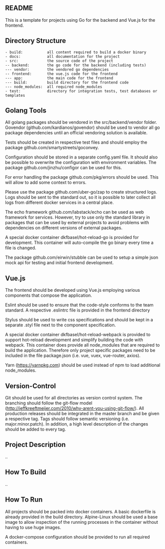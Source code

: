 README
------
This is a template for projects using Go for the backend and Vue.js for the
frontend.

Directory Structure
-------------------
```
- build:           all content required to build a docker binary
- docs:            all documentation for the project
- src:             the source code of the project
-- backend:        the go code for the backend (including tests)
--- vendor:        the vendored go dependencies
-- frontend:       the vue.js code for the frontend
--- app:           the main code for the frontend
--- build:         build directory for the frontend code
--- node_modules:  all required node_modules
- test:            directory for integration tests, test databases or templates
```

Golang Tools
------------
All golang packages should be vendored in the src/backend/vendor folder.
Govendor (github.com/kardianos/govendor) should be used to vendor all go package dependencies until an official vendoring solution is available.

Tests should be created in respective test files and should employ the package
github.com/smartystreets/goconvey.

Configuration should be stored in a separate config.yaml file. It should also be
possible to overwrite the configuration with environment variables. The package
github.com/jinzhu/configor can be used for this.

For error handling the package github.com/pkg/errors should be used. This will
allow to add some context to errors.

Please use the package github.com/uber-go/zap to create structured logs. Logs
should be sent to the standard out, so it is possible to later collect all
logs from different docker services in a central place.

The echo framework github.com/labstack/echo can be used as web framework for
services. However, try to use only the standard library in packages that can
be used by external projects to avoid problems with dependencies on different
versions of external packages.

A special docker container dkfbasel/hot-reload-go is provided for development.
This container will auto-compile the go binary every time a file is changed.

The package github.com/eirwin/stubble can be used to setup a simple json mock
api for testing and initial frontend development.


Vue.js
------
The frontend should be developed using Vue.js employing various components that
compose the application.

Eslint should be used to ensure that the code-style conforms to the team standard.
A respective .eslintrc file is provided in the frontend directory

Stylus should be used to write css specifications and should be kept in a
separate .styl file next to the component specification.

A special docker container dkfbasel/hot-reload-webpack is provided to support
hot-reload development and simplify building the code with webpack.
This container does provide all node_modules that are required to build the
application. Therefore only project specific packages need to be included in
the file package.json (i.e. vue, vuex, vue-router, axios).

Yarn (https://yarnpkg.com) should be used instead of npm to load additional
node_modules.


Version-Control
---------------
Git should be used for all directories as version control system. The branching
should follow the git-flow model (http://jeffkreeftmeijer.com/2010/why-arent-you-using-git-flow/). All production
releases should be integrated in the master branch and be given a respective tag.
Tags should follow semantic versioning (i.e. major.minor.patch). In addition,
a high level description of the changes should be added to every tag.


Project Description
-------------------
..

How To Build
------------
..

How To Run
----------
All projects should be packed into docker containers. A basic dockerfile is
already provided in the build directory. Alpine-Linux should be used a base image
to allow inspection of the running processes in the container without having
to use huge images.

A docker-compose configuration should be provided to run all required containers.
